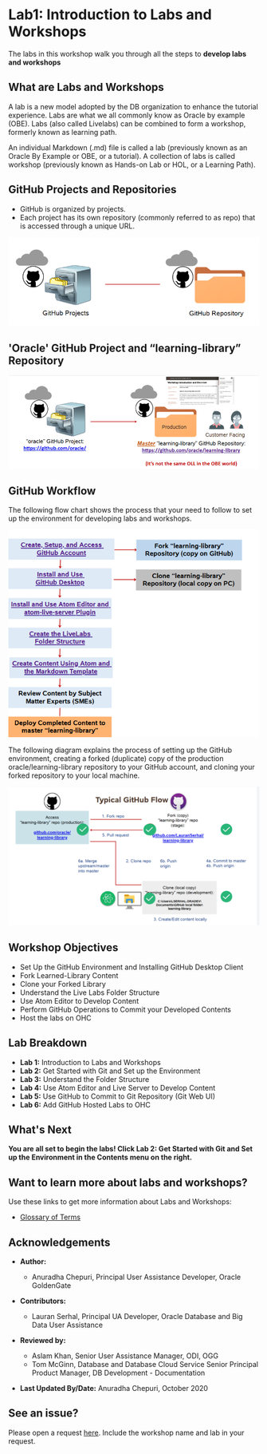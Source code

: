 # Lab1: Introduction to Labs and Workshops                                   

The labs in this workshop walk you through all the steps to **develop labs and workshops**

## What are Labs and Workshops
A lab is a new model adopted by the DB organization to enhance the tutorial experience. Labs are what we all commonly know as Oracle by example (OBE). Labs (also called Livelabs) can be combined to form a workshop, formerly known as learning path.

An individual Markdown (.md) file is called a lab (previously known as an Oracle By Example or OBE, or a tutorial).
A collection of labs is called workshop (previously known as Hands-on Lab or HOL, or a Learning Path).

## GitHub Projects and Repositories
* GitHub is organized by projects.
* Each project has its own repository (commonly referred to as repo) that is accessed
through a unique URL.

![](./images/git-hub-projects-repositories.png " ")

## 'Oracle' GitHub Project and “learning-library” Repository

![](./images/git-hub-oracle-projects-learning-library.png " ")

## GitHub Workflow
The following flow chart shows the process that your need to follow to set up the environment for developing labs and workshops.

![](./images/git-hub-workflow-flow-chart.png " ")

The following diagram explains the process of setting up the GitHub environment, creating a forked (duplicate) copy of the production oracle/learning-library repository to your GitHub account, and cloning your forked repository to your local machine.

![](./images/git-hub-workflow.png " ")


## Workshop Objectives
  - Set Up the GitHub Environment and Installing GitHub Desktop Client
  - Fork Learned-Library Content
  - Clone your Forked Library
  - Understand the Live Labs Folder Structure
  - Use Atom Editor to Develop Content
  - Perform GitHub Operations to Commit your Developed Contents
  - Host the labs on OHC

## Lab Breakdown
- **Lab 1:** Introduction to Labs and Workshops
- **Lab 2:** Get Started with Git and Set up the Environment
- **Lab 3:** Understand the Folder Structure
- **Lab 4:** Use Atom Editor and Live Server to Develop Content
- **Lab 5:** Use GitHub to Commit to Git Repository (Git Web UI)
- **Lab 6:** Add GitHub Hosted Labs to OHC

## What's Next

**You are all set to begin the labs! Click Lab 2: Get Started with Git and Set up the Environment in the Contents menu on the right.**

## Want to learn more about labs and workshops?
Use these links to get more information about Labs and Workshops:
* [Glossary of Terms](https://confluence.oraclecorp.com/confluence/display/DBIDDP/Glossary+of+terms)


## Acknowledgements

* **Author:**
    * Anuradha Chepuri, Principal User Assistance Developer, Oracle GoldenGate
* **Contributors:**
    * Lauran Serhal, Principal UA Developer, Oracle Database and Big Data User Assistance

* **Reviewed by:**  
  * Aslam Khan, Senior User Assistance Manager, ODI, OGG
  * Tom McGinn, Database and Database Cloud Service Senior Principal Product Manager, DB Development - Documentation
* **Last Updated By/Date:** Anuradha Chepuri, October 2020

## See an issue?  
Please open a request [here](https://github.com/oracle/learning-library/issues).  Include the workshop name and lab in your request.
